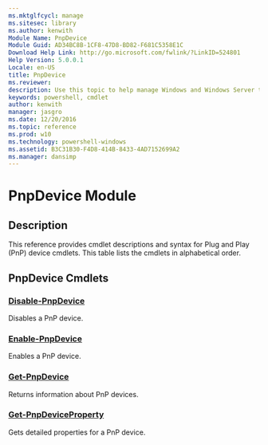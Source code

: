 ```yaml
---
ms.mktglfcycl: manage
ms.sitesec: library
ms.author: kenwith
Module Name: PnpDevice
Module Guid: AD34BC8B-1CF8-47D8-BD82-F681C5358E1C
Download Help Link: http://go.microsoft.com/fwlink/?LinkID=524801
Help Version: 5.0.0.1
Locale: en-US
title: PnpDevice
ms.reviewer:
description: Use this topic to help manage Windows and Windows Server technologies with Windows PowerShell.
keywords: powershell, cmdlet
author: kenwith
manager: jasgro
ms.date: 12/20/2016
ms.topic: reference
ms.prod: w10
ms.technology: powershell-windows
ms.assetid: B3C31B30-F4D8-414B-8433-4AD7152699A2
ms.manager: dansimp
---
```


# PnpDevice Module
## Description
This reference provides cmdlet descriptions and syntax for Plug and Play (PnP) device cmdlets. This table lists the cmdlets in alphabetical order.

## PnpDevice Cmdlets
### [Disable-PnpDevice](./Disable-PnpDevice.md)
Disables a PnP device.

### [Enable-PnpDevice](./Enable-PnpDevice.md)
Enables a PnP device.

### [Get-PnpDevice](./Get-PnpDevice.md)
Returns information about PnP devices.

### [Get-PnpDeviceProperty](./Get-PnpDeviceProperty.md)
Gets detailed properties for a PnP device.


